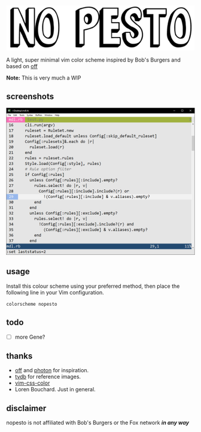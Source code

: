 ![header](header.png)
 
A light, super minimal vim color scheme inspired by Bob's Burgers and based on [off](https://github.com/pbrisbin/vim-colors-off)

**Note:** This is very much a WIP

## screenshots

![screenshot](screenshot.png)

## usage

Install this colour scheme using your preferred method, then place the following line in your Vim configuration.

```vim
colorscheme nopesto
```

## todo

- [ ] more Gene?

## thanks

- [off](https://github.com/pbrisbin/vim-colors-off) and [photon](https://github.com/axvr/photon.vim) for inspiration.
- [tvdb](https://thetvdb.com/) for reference images.
- [vim-css-color](https://github.com/ap/vim-css-color)
- Loren Bouchard. Just in general.

## disclaimer

nopesto is not affiliated with Bob's Burgers or the Fox network ***in any way***
